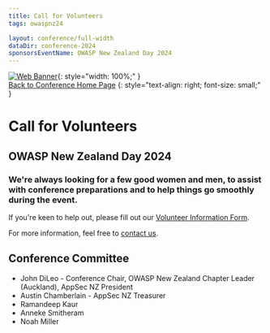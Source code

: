 ```yaml
---
title: Call for Volunteers
tags: owaspnz24

layout: conference/full-width
dataDir: conference-2024
sponsorsEventName: OWASP New Zealand Day 2024
---
```



[![Web Banner](/assets/images/2024_Banner_Graphic.jpeg)](/conference/){: style="width: 100%;" }   
[Back to Conference Home Page](index.md)
{: style="text-align: right; font-size: small;" }

# Call for Volunteers

## OWASP New Zealand Day 2024

### We're always looking for a few good women and men, to assist with conference preparations and to help things go smoothly during the event.

If you're keen to help out, please fill out our [Volunteer Information Form](https://forms.gle/SEaXe4tACSg7R5Tw7).

For more information, feel free to [contact us](mailto:info@appsec.org.nz).

## Conference Committee

* John DiLeo - Conference Chair, OWASP New Zealand Chapter Leader (Auckland), AppSec NZ President
* Austin Chamberlain - AppSec NZ Treasurer
* Ramandeep Kaur
* Anneke Smitheram
* Noah Miller

